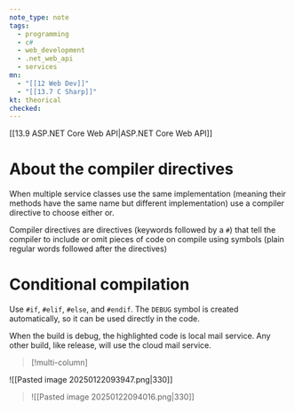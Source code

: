 ```yaml
---
note_type: note
tags:
  - programming
  - c#
  - web_development
  - .net_web_api
  - services
mn:
  - "[[12 Web Dev]]"
  - "[[13.7 C Sharp]]"
kt: theorical
checked:
---
```

[[13.9 ASP.NET Core Web API|ASP.NET Core Web API]]

# About the compiler directives
When multiple service classes use the same implementation (meaning their methods have the same name but different implementation) use a compiler directive to choose either or. 

Compiler directives are directives (keywords followed by a `#`) that tell the compiler to include or omit pieces of code on compile using symbols (plain regular words followed after the directives) 

# Conditional compilation
Use `#if`, `#elif`, `#else`, and `#endif`. The `DEBUG` symbol is created automatically, so it can be used directly in the code. 

When the build is debug, the highlighted code is local mail service. Any other build, like release, will use the cloud mail service.

>[!multi-column]
>
![[Pasted image 20250122093947.png|330]]
>
>![[Pasted image 20250122094016.png|330]]

